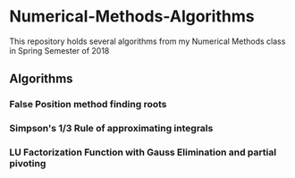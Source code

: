 # Numerical-Methods-Algorithms
This repository holds several algorithms from my Numerical Methods class in Spring Semester of 2018
## Algorithms
### False Position method finding roots
### Simpson's 1/3 Rule of approximating integrals
### LU Factorization Function with Gauss Elimination and partial pivoting

